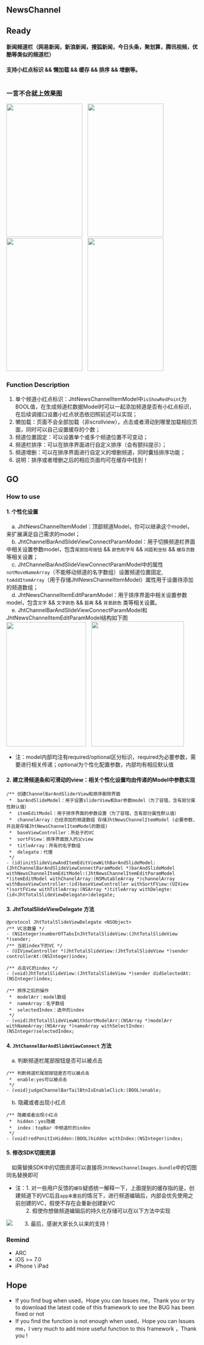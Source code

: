 ## NewsChannel

## Ready
#### 新闻频道栏（网易新闻，新浪新闻，搜狐新闻，今日头条，聚划算，腾讯视频，优酷等类似的频道栏）<br>
#### 支持小红点标识 &amp;&amp; 懒加载 &amp;&amp; 缓存 &amp;&amp; 排序 &amp;&amp; 增删等。<br><br>

### 一言不合就上效果图
<img src="https://raw.githubusercontent.com/jinht/NewsChannel/master/ReadMEImages/Gif/slide.gif" width=200 height=350 />&emsp;<img src="https://raw.githubusercontent.com/jinht/NewsChannel/master/ReadMEImages/Gif/shake.gif" width=200 height=350 />&emsp;<img src="https://raw.githubusercontent.com/jinht/NewsChannel/master/ReadMEImages/Gif/deleteAndAdd.gif" width=200 height=350 />&emsp;<img src="https://raw.githubusercontent.com/jinht/NewsChannel/master/ReadMEImages/Gif/redPoint.gif" width=200 height=350 />

### Function Description
1. 单个频道小红点标识：JhtNewsChannelItemModel中`isShowRedPoint`为BOOL值，在生成频道栏数据Model时可以一起添加频道是否有小红点标识，在后续调接口设置小红点状态依旧照前述可以实现；
2. 懒加载：页面不会全部加载（非scrollview），点击或者滑动到哪里加载相应页面，同时可以自己设置缓存的个数；
3. 频道位置固定：可以设置单个或多个频道位置不可变动；
4. 频道栏排序：可以在排序界面进行自定义排序（会有颤抖提示）；
5. 频道增删：可以在排序界面进行自定义的增删频道，同时囊括排序功能；
6. 说明：排序或者增删之后的相应页面均可在缓存中找到！


## GO
### How to use
#### 1. 个性化设置<br>
&emsp;a. JhtNewsChannelItemModel：顶部频道Model，你可以继承这个model，来扩展满足自己需求的model；<br>
&emsp;b. JhtChannelBarAndSlideViewConnectParamModel：用于切换频道栏界面中相关设置参数model，包含`尾部加号按钮` && `颜色和字号` && `间距和坐标` && `缓存页数` 等相关设置；<br>
&emsp;c. JhtChannelBarAndSlideViewConnectParamModel中的属性`notMoveNameArray`（不能移动频道的名字数组）设置频道位置固定, `toAddItemArray`（用于存储JhtNewsChannelItemModel）属性用于设置待添加的频道数组；<br>
&emsp;d. JhtNewsChannelItemEditParamModel：用于排序界面中相关设置参数model，包含`文字` && `文字颜色` && `距离` && `背景颜色` 类等相关设置。<br>
&emsp;e. JhtChannelBarAndSlideViewConnectParamModel和JhtNewsChannelItemEditParamModel结构如下图<br>
<img src="https://raw.githubusercontent.com/jinht/NewsChannel/master/ReadMEImages/ModelStructureDiagram/connectParamModel.png" width=210 height=327 />&emsp;<img src="https://raw.githubusercontent.com/jinht/NewsChannel/master/ReadMEImages/ModelStructureDiagram/editParamModel.png" width=244 height=329 />
* 注：model内部均注有required/optional区分标识，required为必要参数，需要进行相关传递；optional为个性化配置参数，内部均有相应默认值

#### 2. 建立滑频道条和可滑动的view：相关个性化设置均由传递的Model中参数实现
```oc
/** 创建ChannelBarAndSliderView和排序删除界面
 *  barAndSlideModel：用于设置sliderView和bar参数model（为了容错，含有部分属性默认值）
 *  itemEditModel：用于排序界面的参数设置（为了容错，含有部分属性默认值）
 *  channelArray：已经添加的频道数组 存储JhtNewsChannelItemModel (必要参数，并且是存储JhtNewsChannelItemModel的数组)
 *  baseViewController：所处于的VC
 *  sortFView：排序界面放入的父view
 *  titleArray：所有的名字数组
 *  delegate：代理
 */
- (id)initSlideViewAndItemEditViewWithBarAndSlideModel:(JhtChannelBarAndSlideViewConnectParamModel *)barAndSlideModel withNewsChannelItemEditModel:(JhtNewsChannelItemEditParamModel *)itemEditModel withChanelArray:(NSMutableArray *)channelArray withBaseViewController:(id)baseViewController withSortFView:(UIView *)sortFView withTitleArray:(NSArray *)titleArray withDelegte:(id<JhtTotalSlideViewDelegate>)delegate;
```

#### 3. JhtTotalSlideViewDelegate 方法
```oc
@protocol JhtTotalSlideViewDelegate <NSObject>
/** VC总数量 */
- (NSInteger)numberOfTabsInJhtTotalSlideView:(JhtTotalSlideView *)sender;
/** 当前index下的VC */
- (UIViewController *)JhtTotalSlideView:(JhtTotalSlideView *)sender controllerAt:(NSInteger)index;

/** 点击VC的index */
- (void)JhtTotalSlideView:(JhtTotalSlideView *)sender didSelectedAt:(NSInteger)index;

/** 排序之后的操作
 *  modelArr：model数组
 *  nameArray：名字数组
 *  selectedIndex：选中的index
 */
- (void)JhtTotalSlideViewWithSortModelArr:(NSArray *)modelArr withNameArray:(NSArray *)nameArray withSelectIndex:(NSInteger)selectedIndex;
```

#### 4. `JhtChannelBarAndSlideViewConnect` 方法
&emsp;a. 判断频道栏尾部按钮是否可以被点击
```oc
/** 判断频道栏尾部按钮是否可以被点击
 *  enable:yes可以被点击 
 */
- (void)judgeChannelBarTailBtnIsEnableClick:(BOOL)enable;
```
&emsp;b. 隐藏或者出现小红点
```oc
/** 隐藏或者出现小红点
 *  hidden：yes隐藏
 *  index：topBar 中频道栏的index
 */
- (void)redPonitIsHidden:(BOOL)hidden withIndex:(NSInteger)index;
```

#### 5. 修改SDK切图资源
&emsp;如需替换SDK中的切图资源可以直接将`JhtNewsChannelImages.bundle`中的切图同名替换即可
<br>

* 注：1. 对一些用户反馈的`缓存`疑惑统一解释一下，上面提到的缓存指的是，创建频道下的VC后且`app未重启`的情况下，进行频道编辑后，内部会优先使用之前创建的VC，假使不存在会重新创建新VC<br>
&emsp;&emsp;2. 假使你想做频道编辑后的持久化存储可以在以下方法中实现
<img src="https://cloud.githubusercontent.com/assets/13724367/21304949/9f752672-c603-11e6-9d1a-bd1b91ebb7fa.jpg"/>
&emsp;&emsp;3. 最后，感谢大家长久以来的支持！
      
 
### Remind
* ARC
* iOS >= 7.0
* iPhone \ iPad 
       

## Hope
* If you find bug when used，Hope you can Issues me，Thank you or try to download the latest code of this framework to see the BUG has been fixed or not
* If you find the function is not enough when used，Hope you can Issues me，I very much to add more useful function to this framework ，Thank you !
